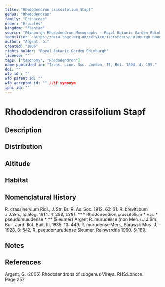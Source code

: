 ```yaml
---
title: "Rhododendron crassifolium Stapf"
genus: "Rhododendron"
family: "Ericaceae"
order: "Ericales"
kingdom: "Plantae"
source: "Edinburgh Rhododendron Monographs – Royal Botanic Garden Edinburgh"
identifier: "https://data.rbge.org.uk/service/factsheets/Edinburgh_Rhododendron_Monographs.xhtml"
author: "Argent, G."
created: "2006"
rights holder: "Royal Botanic Garden Edinburgh"
license: ""
tags: ["taxonomy", "Rhododendron"]
name published in: "Trans. Linn. Soc. London, II, Bot. 1894. 4: 195."
doi: ""
wfo id : ""
wfo parent id: ""
wfo accepted id: "" //if synonym                      
ipni id: ""
---
```


                       

# Rhododendron crassifolium Stapf

## Description


## Distribution


## Altitude


## Habitat


## Nomenclatural History
R. crassinervium Ridl., J. Str. Br. R. As. Soc. 1912. 63: 61. R. brevitubum J.J.Sm., Ic. Bog. 1914. 4: 253, t.381. ** * Rhododendron crassifolium * var. * pseudomurudense * ** (Sleumer) Argent R. murudense (non Merr.) J.J.Sm., Bull. Jard. Bot. Buit. III, 1935. 13: 449. R. murudense Merr., Sarawak Mus. J. 1928. 3: 542. R. pseudomurudense Sleumer, Reinwardtia 1960. 5: 189.
                       
## Notes


## References

Argent, G. (2006) Rhododendrons of subgenus Vireya. RHS:London. Page:257
